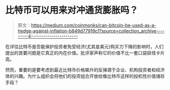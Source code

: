 # 比特币可以用来对冲通货膨胀吗？

> 原文：<https://medium.com/coinmonks/can-bitcoin-be-used-as-a-hedge-against-inflation-b849d77919c1?source=collection_archive---------4----------------------->

在评估比特币是否能保护投资者免受经济(尤其是美元)购买力下降的影响时，人们提出的首要问题是它真正的内在价值。批评家声称它的价值不比一套口袋妖怪卡片高。

然而，重要的是要考虑到最近比特币价格飙升的反弹源于企业、机构投资者和经济体的兴趣。为什么组织会将他们的投资组合开放给像比特币这样的投机性价值储存手段？